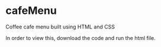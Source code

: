 # cafeMenu
 Coffee cafe menu built using HTML and CSS

In order to view this, download the code and run the html file.

